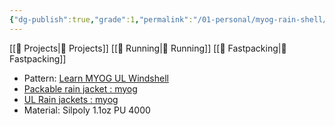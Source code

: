 ```yaml
---
{"dg-publish":true,"grade":1,"permalink":"/01-personal/myog-rain-shell/","dgPassFrontmatter":true}
---
```



[[📘 Projects\|📘 Projects]] [[📘 Running\|📘 Running]] [[📘 Fastpacking\|📘 Fastpacking]]

* Pattern: [Learn MYOG UL Windshell](https://learnmyog.com/windshell.html)
* [Packable rain jacket : myog](https://www.reddit.com/r/myog/comments/v1vr59/packable_rain_jacket/)
* [UL Rain jackets : myog](https://www.reddit.com/r/myog/comments/w7ul47/ul_rain_jackets/)
* Material: Silpoly 1.1oz PU 4000